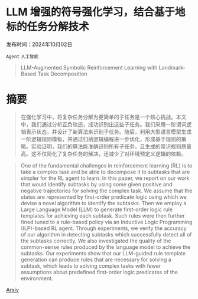 # LLM 增强的符号强化学习，结合基于地标的任务分解技术

发布时间：2024年10月02日

`Agent` `人工智能`

> LLM-Augmented Symbolic Reinforcement Learning with Landmark-Based Task Decomposition

# 摘要

> 在强化学习中，将复杂任务分解为更简单的子任务是一个核心挑战。本文中，我们通过分析正负轨迹，成功识别出这些子任务。我们采用一阶谓词逻辑表示状态，并设计了新算法来识别子任务。随后，利用大型语言模型生成一阶逻辑规则模板，并通过归纳逻辑编程进一步优化，形成基于规则的策略。实验证明，我们的算法能准确识别所有子任务，且生成的常识规则质量高。这不仅简化了复杂任务的解决，还减少了对环境预定义逻辑的依赖。

> One of the fundamental challenges in reinforcement learning (RL) is to take a complex task and be able to decompose it to subtasks that are simpler for the RL agent to learn. In this paper, we report on our work that would identify subtasks by using some given positive and negative trajectories for solving the complex task. We assume that the states are represented by first-order predicate logic using which we devise a novel algorithm to identify the subtasks. Then we employ a Large Language Model (LLM) to generate first-order logic rule templates for achieving each subtask. Such rules were then further fined tuned to a rule-based policy via an Inductive Logic Programming (ILP)-based RL agent. Through experiments, we verify the accuracy of our algorithm in detecting subtasks which successfully detect all of the subtasks correctly. We also investigated the quality of the common-sense rules produced by the language model to achieve the subtasks. Our experiments show that our LLM-guided rule template generation can produce rules that are necessary for solving a subtask, which leads to solving complex tasks with fewer assumptions about predefined first-order logic predicates of the environment.

[Arxiv](https://arxiv.org/abs/2410.01929)